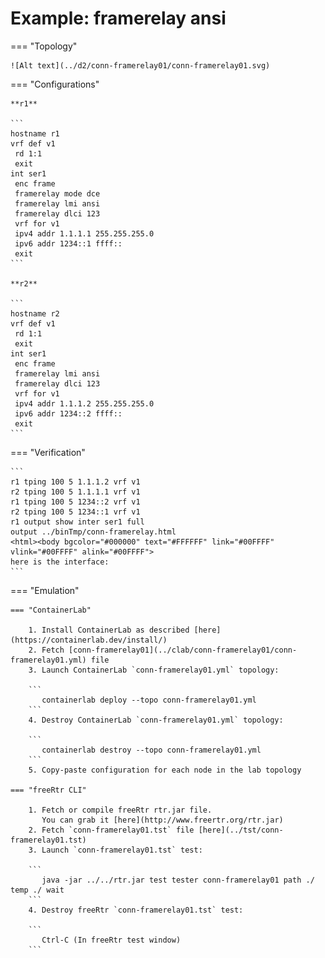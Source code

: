 # Example: framerelay ansi

=== "Topology"

    ![Alt text](../d2/conn-framerelay01/conn-framerelay01.svg)

=== "Configurations"

    **r1**

    ```
    hostname r1
    vrf def v1
     rd 1:1
     exit
    int ser1
     enc frame
     framerelay mode dce
     framerelay lmi ansi
     framerelay dlci 123
     vrf for v1
     ipv4 addr 1.1.1.1 255.255.255.0
     ipv6 addr 1234::1 ffff::
     exit
    ```

    **r2**

    ```
    hostname r2
    vrf def v1
     rd 1:1
     exit
    int ser1
     enc frame
     framerelay lmi ansi
     framerelay dlci 123
     vrf for v1
     ipv4 addr 1.1.1.2 255.255.255.0
     ipv6 addr 1234::2 ffff::
     exit
    ```

=== "Verification"

    ```
    r1 tping 100 5 1.1.1.2 vrf v1
    r2 tping 100 5 1.1.1.1 vrf v1
    r1 tping 100 5 1234::2 vrf v1
    r2 tping 100 5 1234::1 vrf v1
    r1 output show inter ser1 full
    output ../binTmp/conn-framerelay.html
    <html><body bgcolor="#000000" text="#FFFFFF" link="#00FFFF" vlink="#00FFFF" alink="#00FFFF">
    here is the interface:
    ```

=== "Emulation"

    === "ContainerLab"

        1. Install ContainerLab as described [here](https://containerlab.dev/install/)  
        2. Fetch [conn-framerelay01](../clab/conn-framerelay01/conn-framerelay01.yml) file  
        3. Launch ContainerLab `conn-framerelay01.yml` topology:  

        ```
           containerlab deploy --topo conn-framerelay01.yml  
        ```
        4. Destroy ContainerLab `conn-framerelay01.yml` topology:  

        ```
           containerlab destroy --topo conn-framerelay01.yml  
        ```
        5. Copy-paste configuration for each node in the lab topology

    === "freeRtr CLI"

        1. Fetch or compile freeRtr rtr.jar file.  
           You can grab it [here](http://www.freertr.org/rtr.jar)  
        2. Fetch `conn-framerelay01.tst` file [here](../tst/conn-framerelay01.tst)  
        3. Launch `conn-framerelay01.tst` test:  

        ```
           java -jar ../../rtr.jar test tester conn-framerelay01 path ./ temp ./ wait
        ```
        4. Destroy freeRtr `conn-framerelay01.tst` test:  

        ```
           Ctrl-C (In freeRtr test window)
        ```

